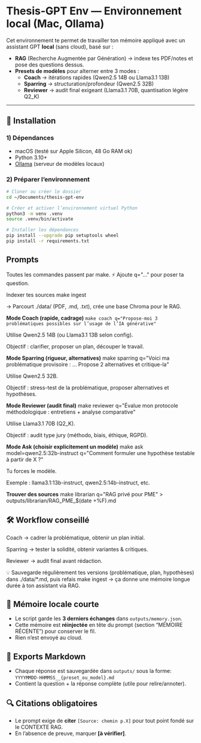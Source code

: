 # Thesis-GPT Env — Environnement local (Mac, Ollama)

Cet environnement te permet de travailler ton mémoire appliqué avec un assistant GPT **local** (sans cloud), basé sur :
- **RAG** (Recherche Augmentée par Génération) → indexe tes PDF/notes et pose des questions dessus.
- **Presets de modèles** pour alterner entre 3 modes :
  - **Coach** → itérations rapides (Qwen2.5 14B ou Llama3.1 13B)
  - **Sparring** → structuration/profondeur (Qwen2.5 32B)
  - **Reviewer** → audit final exigeant (Llama3.1 70B, quantisation légère Q2_K)

---

## 🚀 Installation

### 1) Dépendances
- macOS (testé sur Apple Silicon, 48 Go RAM ok)
- Python 3.10+
- [Ollama](https://ollama.com/) (serveur de modèles locaux)

### 2) Préparer l’environnement
```bash
# Cloner ou créer le dossier
cd ~/Documents/thesis-gpt-env

# Créer et activer l’environnement virtuel Python
python3 -m venv .venv
source .venv/bin/activate

# Installer les dépendances
pip install --upgrade pip setuptools wheel
pip install -r requirements.txt
```

## Prompts

Toutes les commandes passent par make.
⚡ Ajoute q="..." pour poser ta question.

Indexer tes sources
make ingest


→ Parcourt ./data/ (PDF, .md, .txt), crée une base Chroma pour le RAG.

**Mode Coach (rapide, cadrage)**
`make coach q="Propose-moi 3 problématiques possibles sur l’usage de l’IA générative"`


Utilise Qwen2.5 14B (ou Llama3.1 13B selon config).

Objectif : clarifier, proposer un plan, découper le travail.

**Mode Sparring (rigueur, alternatives)**
make sparring q="Voici ma problématique provisoire : … Propose 2 alternatives et critique-la"


Utilise Qwen2.5 32B.

Objectif : stress-test de la problématique, proposer alternatives et hypothèses.

**Mode Reviewer (audit final)**
make reviewer q="Évalue mon protocole méthodologique : entretiens + analyse comparative"


Utilise Llama3.1 70B (Q2_K).

Objectif : audit type jury (méthodo, biais, éthique, RGPD).

**Mode Ask (choisir explicitement un modèle)**
make ask model=qwen2.5:32b-instruct q="Comment formuler une hypothèse testable à partir de X ?"


Tu forces le modèle.

Exemple : llama3.1:13b-instruct, qwen2.5:14b-instruct, etc.

**Trouver des sources**
make librarian q="RAG privé pour PME" > outputs/librarian/RAG_PME_$(date +%F).md

## 🛠 Workflow conseillé

Coach → cadrer la problématique, obtenir un plan initial.

Sparring → tester la solidité, obtenir variantes & critiques.

Reviewer → audit final avant rédaction.

💡 Sauvegarde régulièrement tes versions (problématique, plan, hypothèses) dans ./data/*.md, puis refais make ingest → ça donne une mémoire longue durée à ton assistant via RAG.

## 🧠 Mémoire locale courte
- Le script garde les **3 derniers échanges** dans `outputs/memory.json`.
- Cette mémoire est **réinjectée** en tête du prompt (section “MÉMOIRE RÉCENTE”) pour conserver le fil.
- Rien n’est envoyé au cloud.

## 📝 Exports Markdown
- Chaque réponse est sauvegardée dans `outputs/` sous la forme:
  `YYYYMMDD-HHMMSS__{preset_ou_model}.md`
- Contient la question + la réponse complète (utile pour relire/annoter).

## 🔍 Citations obligatoires
- Le prompt exige de **citer** `[Source: chemin p.X]` pour tout point fondé sur le CONTEXTE RAG.
- En l’absence de preuve, marquer **[à vérifier]**.


